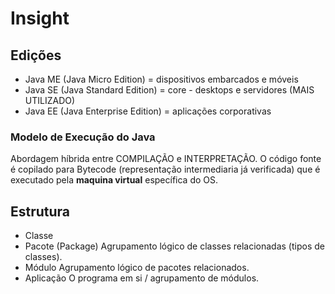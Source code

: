 # Insight

## Edições

- Java ME (Java Micro Edition) = dispositivos embarcados e móveis
- Java SE (Java Standard Edition) = core - desktops e servidores (MAIS UTILIZADO)
- Java EE (Java Enterprise Edition) = aplicações corporativas

### Modelo de Execução do Java
Abordagem híbrida entre COMPILAÇÃO e INTERPRETAÇÃO.
O código fonte é copilado para Bytecode (representação intermediaria já verificada) que é executado pela **maquina virtual** específica do OS.  

## Estrutura
- Classe
- Pacote (Package)
Agrupamento lógico de classes relacionadas (tipos de classes).
- Módulo
Agrupamento lógico de pacotes relacionados.
- Aplicação
O programa em si / agrupamento de módulos.

